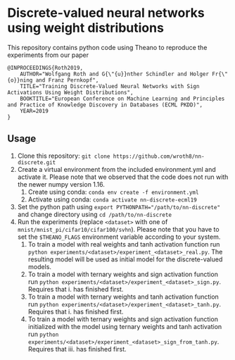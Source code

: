 # Discrete-valued neural networks using weight distributions

This repository contains python code using Theano to reproduce the experiments from our paper

```
@INPROCEEDINGS{Roth2019,
    AUTHOR="Wolfgang Roth and G{\"{u}}nther Schindler and Holger Fr{\"{o}}ning and Franz Pernkopf",
    TITLE="Training Discrete-Valued Neural Networks with Sign Activations Using Weight Distributions",
    BOOKTITLE="European Conference on Machine Learning and Principles and Practice of Knowledge Discovery in Databases (ECML PKDD)",
    YEAR=2019
}
```

## Usage

1. Clone this repository: `git clone https://github.com/wroth8/nn-discrete.git`
2. Create a virtual environment from the included environment.yml and activate it. Please note that we observed that the code does not run with the newer numpy version 1.16.
    1. Create using conda: `conda env create -f environment.yml`
    2. Activate using conda: `conda activate nn-discrete-ecml19`
3. Set the python path using `export PYTHONPATH="/path/to/nn-discrete"` and change directory using `cd /path/to/nn-discrete`
4. Run the experiments (replace `<dataset>` with one of `mnist/mnist_pi/cifar10/cifar100/svhn`). Please note that you have to set the `$THEANO_FLAGS` environment variable according to your system.
    1. To train a model with real weights and tanh activation function run `python experiments/<dataset>/experiment_<dataset>_real.py`. The resulting model will be used as initial model for the discrete-valued models.
    2. To train a model with ternary weights and sign activation function run `python experiments/<dataset>/experiment_<dataset>_sign.py`. Requires that i. has finished first.
    3. To train a model with ternary weights and tanh activation function run `python experiments/<dataset>/experiment_<dataset>_tanh.py`. Requires that i. has finished first.
    4. To train a model with ternary weights and sign activation function initialized with the model using ternary weights and tanh activation run `python experiments/<dataset>/experiment_<dataset>_sign_from_tanh.py`. Requires that iii. has finished first.
